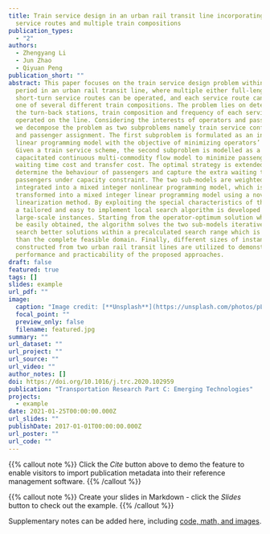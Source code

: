 ```yaml
---
title: Train service design in an urban rail transit line incorporating multiple
  service routes and multiple train compositions
publication_types:
  - "2"
authors:
  - Zhengyang Li
  - Jun Zhao
  - Qiyuan Peng
publication_short: ""
abstract: This paper focuses on the train service design problem within a given
  period in an urban rail transit line, where multiple either full-length or
  short-turn service routes can be operated, and each service route can utilize
  one of several different train compositions. The problem lies on determining
  the turn-back stations, train composition and frequency of each service route
  operated on the line. Considering the interests of operators and passengers,
  we decompose the problem as two subproblems namely train service configuration
  and passenger assignment. The first subproblem is formulated as an integer
  linear programming model with the objective of minimizing operators’ cost.
  Given a train service scheme, the second subproblem is modelled as a
  capacitated continuous multi-commodity flow model to minimize passengers’
  waiting time cost and transfer cost. The optimal strategy is extended to
  determine the behaviour of passengers and capture the extra waiting time of
  passengers under capacity constraint. The two sub-models are weighted and
  integrated into a mixed integer nonlinear programming model, which is further
  transformed into a mixed integer linear programming model using a novel
  linearization method. By exploiting the special characteristics of the model,
  a tailored and easy to implement local search algorithm is developed to solve
  large-scale instances. Starting from the operator-optimum solution which can
  be easily obtained, the algorithm solves the two sub-models iteratively to
  search better solutions within a precalculated search range which is smaller
  than the complete feasible domain. Finally, different sizes of instances
  constructed from two urban rail transit lines are utilized to demonstrate the
  performance and practicability of the proposed approaches.
draft: false
featured: true
tags: []
slides: example
url_pdf: ""
image:
  caption: "Image credit: [**Unsplash**](https://unsplash.com/photos/pLCdAaMFLTE)"
  focal_point: ""
  preview_only: false
  filename: featured.jpg
summary: ""
url_dataset: ""
url_project: ""
url_source: ""
url_video: ""
author_notes: []
doi: https://doi.org/10.1016/j.trc.2020.102959
publication: "Transportation Research Part C: Emerging Technologies"
projects:
  - example
date: 2021-01-25T00:00:00.000Z
url_slides: ""
publishDate: 2017-01-01T00:00:00.000Z
url_poster: ""
url_code: ""
---
```


{{% callout note %}}
Click the *Cite* button above to demo the feature to enable visitors to import publication metadata into their reference management software.
{{% /callout %}}

{{% callout note %}}
Create your slides in Markdown - click the *Slides* button to check out the example.
{{% /callout %}}

Supplementary notes can be added here, including [code, math, and images](https://wowchemy.com/docs/writing-markdown-latex/).
